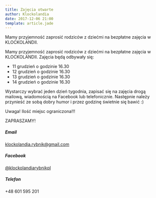 ```yaml
---
title: Zajęcia otwarte
author: Klockolandia
date: 2017-12-06 21:00
template: article.jade
---
```


Mamy przyjemność zaprosić rodziców z dziećmi na bezpłatne zajęcia w KLOCKOLANDII.

<span class="more"></span>

Mamy przyjemność zaprosić rodziców z dziećmi na bezpłatne zajęcia w KLOCKOLANDII.
Zajęcia będą odbywały się:
* 11 grudzień o godzinie 16.30
* 12 grudzień o godzinie 16.30
* 13 grudzień o godzinie 16.30
* 14 grudzień o godzinie 16.30

Wystarczy wybrać jeden dzień tygodnia, zapisać się na zajęcia drogą mailową, wiadomością na Facebook lub
telefonicznie. Następnie należy przynieść ze sobą dobry humor i przez godzinę świetnie się bawić :)

Uwaga! Ilość miejsc ograniczona!!!

ZAPRASZAMY!

##### Email

[klockolandia.rybnik@gmail.com](mailto:klockolandia.rybnik@gmail.com)

##### Facebook

[@klockolandiarybnikpl](https://www.facebook.com/klockolandiarybnikpl/)

##### Telefon

+48 601 595 201